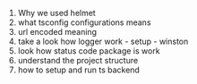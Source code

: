 1) Why we used helmet
2) what tsconfig configurations means
3) url encoded meaning
4) take a look how logger work - setup - winston
5) look how status code package is work
6) understand the project structure
7) how to setup and run ts backend